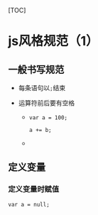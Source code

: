 [TOC]

# js风格规范（1）



## 一般书写规范

- 每条语句以`;`结束

- 运算符前后要有空格

  - ```
    var a = 100;

    a += b;

    ```

  - ​



## 定义变量

### 定义变量时赋值

```
var a = null;
```



